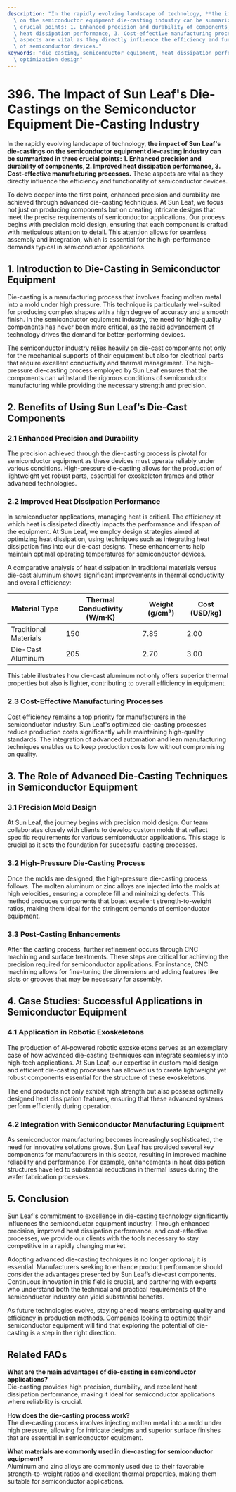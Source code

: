```yaml
---
description: "In the rapidly evolving landscape of technology, **the impact of Sun Leaf's die-castings\
  \ on the semiconductor equipment die-casting industry can be summarized in three\
  \ crucial points: 1. Enhanced precision and durability of components, 2. Improved\
  \ heat dissipation performance, 3. Cost-effective manufacturing processes.** These\
  \ aspects are vital as they directly influence the efficiency and functionality\
  \ of semiconductor devices."
keywords: "die casting, semiconductor equipment, heat dissipation performance, heat dissipation\
  \ optimization design"
---
```

# 396. The Impact of Sun Leaf's Die-Castings on the Semiconductor Equipment Die-Casting Industry

In the rapidly evolving landscape of technology, **the impact of Sun Leaf's die-castings on the semiconductor equipment die-casting industry can be summarized in three crucial points: 1. Enhanced precision and durability of components, 2. Improved heat dissipation performance, 3. Cost-effective manufacturing processes.** These aspects are vital as they directly influence the efficiency and functionality of semiconductor devices.

To delve deeper into the first point, enhanced precision and durability are achieved through advanced die-casting techniques. At Sun Leaf, we focus not just on producing components but on creating intricate designs that meet the precise requirements of semiconductor applications. Our process begins with precision mold design, ensuring that each component is crafted with meticulous attention to detail. This attention allows for seamless assembly and integration, which is essential for the high-performance demands typical in semiconductor applications.

## **1. Introduction to Die-Casting in Semiconductor Equipment**

Die-casting is a manufacturing process that involves forcing molten metal into a mold under high pressure. This technique is particularly well-suited for producing complex shapes with a high degree of accuracy and a smooth finish. In the semiconductor equipment industry, the need for high-quality components has never been more critical, as the rapid advancement of technology drives the demand for better-performing devices.

The semiconductor industry relies heavily on die-cast components not only for the mechanical supports of their equipment but also for electrical parts that require excellent conductivity and thermal management. The high-pressure die-casting process employed by Sun Leaf ensures that the components can withstand the rigorous conditions of semiconductor manufacturing while providing the necessary strength and precision.

## **2. Benefits of Using Sun Leaf's Die-Cast Components**

### **2.1 Enhanced Precision and Durability**

The precision achieved through the die-casting process is pivotal for semiconductor equipment as these devices must operate reliably under various conditions. High-pressure die-casting allows for the production of lightweight yet robust parts, essential for exoskeleton frames and other advanced technologies.

### **2.2 Improved Heat Dissipation Performance**

In semiconductor applications, managing heat is critical. The efficiency at which heat is dissipated directly impacts the performance and lifespan of the equipment. At Sun Leaf, we employ design strategies aimed at optimizing heat dissipation, using techniques such as integrating heat dissipation fins into our die-cast designs. These enhancements help maintain optimal operating temperatures for semiconductor devices.

A comparative analysis of heat dissipation in traditional materials versus die-cast aluminum shows significant improvements in thermal conductivity and overall efficiency:

| Material Type          | Thermal Conductivity (W/m·K) | Weight (g/cm³) | Cost (USD/kg) |
|------------------------|------------------------------|----------------|----------------|
| Traditional Materials  | 150                          | 7.85           | 2.00           |
| Die-Cast Aluminum      | 205                          | 2.70           | 3.00           |

This table illustrates how die-cast aluminum not only offers superior thermal properties but also is lighter, contributing to overall efficiency in equipment.

### **2.3 Cost-Effective Manufacturing Processes**

Cost efficiency remains a top priority for manufacturers in the semiconductor industry. Sun Leaf's optimized die-casting processes reduce production costs significantly while maintaining high-quality standards. The integration of advanced automation and lean manufacturing techniques enables us to keep production costs low without compromising on quality.

## **3. The Role of Advanced Die-Casting Techniques in Semiconductor Equipment**

### **3.1 Precision Mold Design**

At Sun Leaf, the journey begins with precision mold design. Our team collaborates closely with clients to develop custom molds that reflect specific requirements for various semiconductor applications. This stage is crucial as it sets the foundation for successful casting processes.

### **3.2 High-Pressure Die-Casting Process**

Once the molds are designed, the high-pressure die-casting process follows. The molten aluminum or zinc alloys are injected into the molds at high velocities, ensuring a complete fill and minimizing defects. This method produces components that boast excellent strength-to-weight ratios, making them ideal for the stringent demands of semiconductor equipment.

### **3.3 Post-Casting Enhancements**

After the casting process, further refinement occurs through CNC machining and surface treatments. These steps are critical for achieving the precision required for semiconductor applications. For instance, CNC machining allows for fine-tuning the dimensions and adding features like slots or grooves that may be necessary for assembly.

## **4. Case Studies: Successful Applications in Semiconductor Equipment**

### **4.1 Application in Robotic Exoskeletons**

The production of AI-powered robotic exoskeletons serves as an exemplary case of how advanced die-casting techniques can integrate seamlessly into high-tech applications. At Sun Leaf, our expertise in custom mold design and efficient die-casting processes has allowed us to create lightweight yet robust components essential for the structure of these exoskeletons.

The end products not only exhibit high strength but also possess optimally designed heat dissipation features, ensuring that these advanced systems perform efficiently during operation.

### **4.2 Integration with Semiconductor Manufacturing Equipment**

As semiconductor manufacturing becomes increasingly sophisticated, the need for innovative solutions grows. Sun Leaf has provided several key components for manufacturers in this sector, resulting in improved machine reliability and performance. For example, enhancements in heat dissipation structures have led to substantial reductions in thermal issues during the wafer fabrication processes.

## **5. Conclusion**

Sun Leaf's commitment to excellence in die-casting technology significantly influences the semiconductor equipment industry. Through enhanced precision, improved heat dissipation performance, and cost-effective processes, we provide our clients with the tools necessary to stay competitive in a rapidly changing market.

Adopting advanced die-casting techniques is no longer optional; it is essential. Manufacturers seeking to enhance product performance should consider the advantages presented by Sun Leaf’s die-cast components. Continuous innovation in this field is crucial, and partnering with experts who understand both the technical and practical requirements of the semiconductor industry can yield substantial benefits.

As future technologies evolve, staying ahead means embracing quality and efficiency in production methods. Companies looking to optimize their semiconductor equipment will find that exploring the potential of die-casting is a step in the right direction.

## Related FAQs

**What are the main advantages of die-casting in semiconductor applications?**  
Die-casting provides high precision, durability, and excellent heat dissipation performance, making it ideal for semiconductor applications where reliability is crucial.

**How does the die-casting process work?**  
The die-casting process involves injecting molten metal into a mold under high pressure, allowing for intricate designs and superior surface finishes that are essential in semiconductor equipment.

**What materials are commonly used in die-casting for semiconductor equipment?**  
Aluminum and zinc alloys are commonly used due to their favorable strength-to-weight ratios and excellent thermal properties, making them suitable for semiconductor applications.
